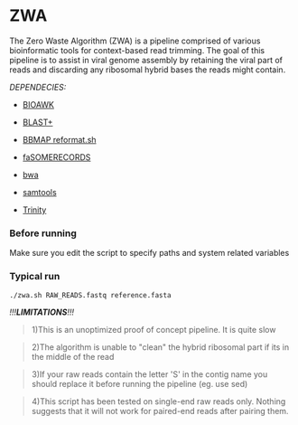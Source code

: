 # ZWA

The Zero Waste Algorithm (ZWA) is a pipeline comprised of various bioinformatic tools for context-based read trimming. The goal of this pipeline is to assist in viral genome assembly by retaining the viral part of reads and discarding any ribosomal hybrid bases the reads might contain.



_DEPENDECIES:_

- [BIOAWK](https://github.com/lh3/bioawk)

- [BLAST+](https://www.ncbi.nlm.nih.gov/books/NBK279690/)

- [BBMAP reformat.sh](https://jgi.doe.gov/data-and-tools/bbtools/bb-tools-user-guide/bbmap-guide/)

- [faSOMERECORDS](https://github.com/santiagosnchez/faSomeRecords)

- [bwa](http://bio-bwa.sourceforge.net/)

- [samtools](http://www.htslib.org/)

- [Trinity](https://github.com/trinityrnaseq/trinityrnaseq/wiki)



### Before running
Make sure you edit the script to specify paths and system related variables


### Typical run

` ./zwa.sh RAW_READS.fastq reference.fasta `




_!!!**LIMITATIONS**!!!_

> 1)This is an unoptimized proof of concept pipeline. It is quite slow

> 2)The algorithm is unable to "clean" the hybrid ribosomal part if its in the middle of the read

> 3)If your raw reads contain the letter 'S' in the contig name you should replace it before running the pipeline (eg. use sed)

> 4)This script has been tested on single-end raw reads only. Nothing suggests that it will not work for paired-end reads after pairing them.
